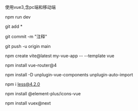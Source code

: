 使用vue3,含pc端和移动端

npm run dev



git add *

git commit -m "注释"

git push -u origin main



npm create vite@latest my-vue-app -- --template vue

<!-- 路由管理器 -->
npm install vue-router@4

<!-- 简化组件的自动导入和使用 -->
npm install -D unplugin-vue-components unplugin-auto-import

<!-- less是一种动态样式语言. 对CSS赋予了动态语言的特性，如变量、继承、运算、函数 -->
npm i less@4.2.0

<!-- 图标 -->
npm install @element-plus/icons-vue

<!-- 状态的全局存储 -->
npm install vuex@next